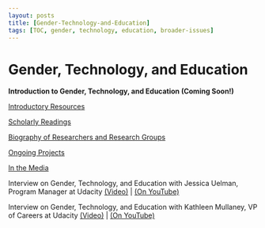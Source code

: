 ```yaml
---
layout: posts
title: [Gender-Technology-and-Education]
tags: [TOC, gender, technology, education, broader-issues]
---
```


# Gender, Technology, and Education


__Introduction to Gender, Technology, and Education (Coming Soon!)__

[Introductory Resources](https://www.udacity.com/wiki/Educational_Technology/Gender_Technology_and_Education/Introductory_Resources)

[Scholarly Readings](https://www.udacity.com/wiki/Educational_Technology/Gender_Technology_and_Education/Scholarly_Readings)

[Biography of Researchers and Research Groups](https://www.udacity.com/wiki/Educational_Technology/Gender_Technology_and_Education/Biography_of_Researchers_and_Research_Groups)

[Ongoing Projects](https://www.udacity.com/wiki/Educational_Technology/Gender_Technology_and_Education/Ongoing_Projects)

[In the Media](https://www.udacity.com/wiki/Educational_Technology/Gender_Technology_and_Education/In_the_Media)

Interview on Gender, Technology, and Education with Jessica Uelman, Program Manager at Udacity [(Video)](https://www.udacity.com/course/viewer#%21/c-ud915/l-4929178535/m-4938399429) | [(On YouTube)](https://www.youtube.com/watch?v=XkMi2nc6OB4)

Interview on Gender, Technology, and Education with Kathleen Mullaney, VP of Careers at Udacity [(Video)](https://www.udacity.com/course/viewer#%21/c-ud915/l-4929178535/m-4955280727) | [(On YouTube)](https://www.youtube.com/watch?v=lQe18PkBJTA)


